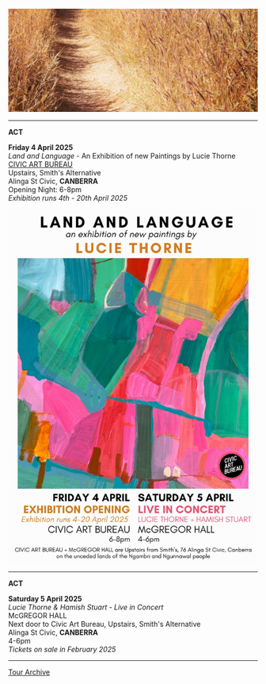 ![](data/image/news/tourbanner2.jpg)
 
* * * * *

**ACT**

**Friday 4 April 2025**\
*Land and Language* - An Exhibition of new Paintings by Lucie Thorne\
[CIVIC ART BUREAU](https://www.civicartbureau.com/) \
Upstairs, Smith's Alternative\
Alinga St Civic, **CANBERRA**\
Opening Night: 6-8pm\
*Exhibition runs 4th - 20th April 2025* 

![](data/image/news/April2025Flyer.jpeg)

* * * * *

**ACT**

**Saturday 5 April 2025**\
*Lucie Thorne & Hamish Stuart - Live in Concert*\
McGREGOR HALL\
Next door to Civic Art Bureau, Upstairs, Smith's Alternative\
Alinga St Civic, **CANBERRA**\
4-6pm\
*Tickets on sale in February 2025* 

* * * * *

[Tour Archive](tour/archive)
